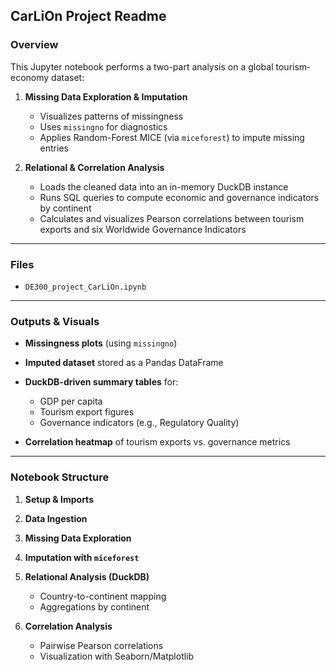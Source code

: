 ## CarLiOn Project Readme

### Overview

This Jupyter notebook performs a two-part analysis on a global tourism‐economy dataset:

1. **Missing Data Exploration & Imputation**

   * Visualizes patterns of missingness
   * Uses `missingno` for diagnostics
   * Applies Random-Forest MICE (via `miceforest`) to impute missing entries

2. **Relational & Correlation Analysis**

   * Loads the cleaned data into an in-memory DuckDB instance
   * Runs SQL queries to compute economic and governance indicators by continent
   * Calculates and visualizes Pearson correlations between tourism exports and six Worldwide Governance Indicators

---

### Files

* `DE300_project_CarLiOn.ipynb`

---

### Outputs & Visuals

* **Missingness plots** (using `missingno`)
* **Imputed dataset** stored as a Pandas DataFrame
* **DuckDB-driven summary tables** for:

  * GDP per capita
  * Tourism export figures
  * Governance indicators (e.g., Regulatory Quality)
* **Correlation heatmap** of tourism exports vs. governance metrics

---

### Notebook Structure

1. **Setup & Imports**
2. **Data Ingestion**
3. **Missing Data Exploration**
4. **Imputation with `miceforest`**
5. **Relational Analysis (DuckDB)**

   * Country-to-continent mapping
   * Aggregations by continent
6. **Correlation Analysis**

   * Pairwise Pearson correlations
   * Visualization with Seaborn/Matplotlib

